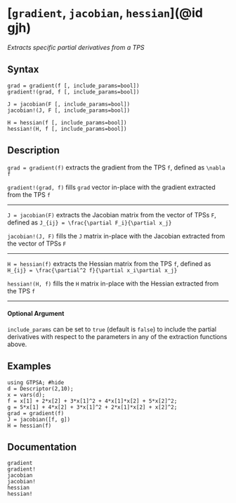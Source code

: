 # [`gradient`, `jacobian`, `hessian`](@id gjh)
*Extracts specific partial derivatives from a TPS*
## Syntax
```
grad = gradient(f [, include_params=bool])
gradient!(grad, f [, include_params=bool])

J = jacobian(F [, include_params=bool])
jacobian!(J, F [, include_params=bool])

H = hessian(f [, include_params=bool])
hessian!(H, f [, include_params=bool])
```

## Description

`grad = gradient(f)` extracts the gradient from the TPS `f`, defined as ``\nabla f``

`gradient!(grad, f)` fills `grad` vector in-place with the gradient extracted from the TPS `f`

------

`J = jacobian(F)` extracts the Jacobian matrix from the vector of TPSs `F`, defined as ``J_{ij} = \frac{\partial F_i}{\partial x_j}``

`jacobian!(J, F)` fills the `J` matrix in-place with the Jacobian extracted from the vector of TPSs `F`

------

`H = hessian(f)` extracts the Hessian matrix from the TPS `f`, defined as ``H_{ij} = \frac{\partial^2 f}{\partial x_i\partial x_j}``

`hessian!(H, f)` fills the `H` matrix in-place with the Hessian extracted from the TPS `f`

------
#### Optional Argument

`include_params` can be set to `true` (default is `false`) to include the partial derivatives with respect to the parameters in any of the extraction functions above.

## Examples

```@repl
using GTPSA; #hide
d = Descriptor(2,10);
x = vars(d);
f = x[1] + 2*x[2] + 3*x[1]^2 + 4*x[1]*x[2] + 5*x[2]^2;
g = 5*x[1] + 4*x[2] + 3*x[1]^2 + 2*x[1]*x[2] + x[2]^2;
grad = gradient(f)
J = jacobian([f, g])
H = hessian(f)
```

## Documentation
```@docs
gradient
gradient!
jacobian
jacobian!
hessian
hessian!
```
